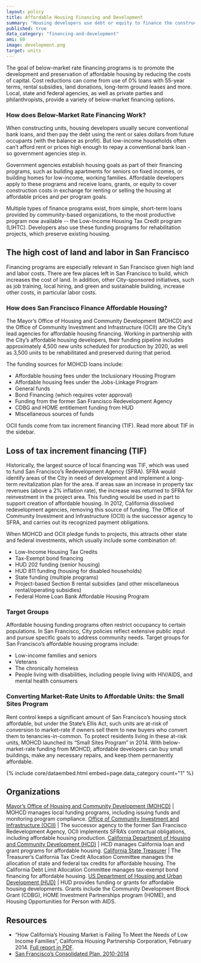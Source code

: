 ```yaml
---
layout: policy
title: Affordable Housing Financing and Development
summary: "Housing developers use debt or equity to finance the construction or rehabilitation of housing.  But low-income rents and sales prices cannot cover the costs of repaying market-rate financing..."
published: true
data_category: "financing-and-development"
ami: 60
image: development.png
target: units
---
```


The goal of below-market rate financing programs is to promote the development and preservation of affordable housing by reducing the costs of capital. Cost reductions can come from use of 0% loans with 55-year terms, rental subsidies, land donations, long-term ground leases and more. Local, state and federal agencies, as well as private parties and philanthropists, provide a variety of below-market financing options.

### How does Below-Market Rate Financing Work?
When constructing units, housing developers usually secure conventional bank loans, and then pay the debt using the rent or sales dollars from future occupants (with the balance as profit). But low-income households often can’t afford rent or prices high enough to repay a conventional bank loan - so government agencies step in.

Government agencies establish housing goals as part of their financing programs, such as building apartments for seniors on fixed incomes, or building homes for low-income, working families. Affordable developers apply to these programs and receive loans, grants, or equity to cover construction costs in exchange for renting or selling the housing at affordable prices and per program goals.

Multiple types of finance programs exist, from simple, short-term loans provided by community-based organizations, to the most productive program now available -- the Low-Income Housing Tax Credit program (LIHTC). Developers also use these funding programs for rehabilitation projects, which preserve existing housing.

<aside role="complementary" class="well">
<h1>The high cost of land and labor in San Francisco</h1>
<p>Financing programs are especially relevant in San Francisco given high land and labor costs. There are few places left in San Francisco to build, which increases the cost of land. In addition, other City-sponsored initiatives, such as job training, local hiring, and green and sustainable building, increase other costs, in particular labor costs.</p>
</aside>

### How does San Francisco Finance Affordable Housing?
The Mayor’s Office of Housing and Community Development (MOHCD) and the Office of Community Investment and Infrastructure (OCII) are the City’s lead agencies for affordable housing financing. Working in partnership with the City’s affordable housing developers, their funding pipeline includes approximately 4,500 new units scheduled for production by 2020, as well as 3,500 units to be rehabilitated and preserved during that period.

The funding sources for MOHCD loans include:

- Affordable housing fees under the Inclusionary Housing Program
- Affordable housing fees under the Jobs-Linkage Program
- General funds
- Bond Financing (which requires voter approval)
- Funding from the former San Francisco Redevelopment Agency
- CDBG and HOME entitlement funding from HUD
- Miscellaneous sources of funds

OCII funds come from tax increment financing (TIF). Read more about TIF in the sidebar.

<aside role="complementary" class="well">
<h1>Loss of tax increment financing (TIF)</h1>
<p>Historically, the largest source of local financing was TIF, which was used to fund San Francisco’s Redevelopment Agency (SFRA). SFRA would identify areas of the City in need of development and implement a long-term revitalization plan for the area. If areas saw an increase in property tax revenues (above a 2% inflation rate), the increase was returned to SFRA for reinvestment in the project area. This funding would be used in part to support creation of affordable housing. In 2012, California dissolved redevelopment agencies, removing this source of funding. The Office of Community Investment and Infrastructure (OCII) is the successor agency to SFRA, and carries out its recognized payment obligations.</p>
</aside>

When MOHCD and OCII pledge funds to projects, this attracts other state and federal investments, which usually include some combination of:

- Low-Income Housing Tax Credits
- Tax-Exempt bond financing
- HUD 202 funding (senior housing)
- HUD 811 funding (housing for disabled households)
- State funding (multiple programs)
- Project-based Section 8 rental subsidies (and other miscellaneous rental/operating subsidies)
- Federal Home Loan Bank Affordable Housing Program

### Target Groups
Affordable housing funding programs often restrict occupancy to certain populations. In San Francisco, City policies reflect extensive public input and pursue specific goals to address community needs. Target groups for San Francisco’s affordable housing programs include:

- Low-income families and seniors
- Veterans
- The chronically homeless
- People living with disabilities, including people living with HIV/AIDS, and mental health consumers

### Converting Market-Rate Units to Affordable Units: the Small Sites Program
Rent control keeps a significant amount of San Francisco’s housing stock affordable, but under the State’s Ellis Act, such units are at-risk of conversion to market-rate if owners sell them to new buyers who convert them to tenancies-in-common.  To protect residents living in these at-risk units, MOHCD launched its “Small Sites Program” in 2014.  With below-market-rate funding from MOHCD, affordable developers can buy small buildings, make any necessary repairs, and keep them permanently affordable.

{% include core/dataembed.html embed=page.data_category count="1" %}

## Organizations
[Mayor’s Office of Housing and Community Development (MOHCD)](http://sf-moh.org/)	| MOHCD manages local funding programs, including issuing funds and monitoring program compliance.
[Office of Community Investment and Infrastructure (OCII)](http://www.sfredevelopment.org/) | The successor agency to the former San Francisco Redevelopment Agency, OCII implements SFRA’s contractual obligations, including affordable housing production.
[California Department of Housing and Community Development (HCD)](http://www.hcd.ca.gov/) | HCD manages California loan and grant programs for affordable housing.
[California State Treasurer](http://www.treasurer.ca.gov/) | The Treasurer’s California Tax Credit Allocation Committee manages the allocation of state and federal tax credits for affordable housing.  The California Debt Limit Allocation Committee manages tax-exempt bond financing for affordable housing.
[US Department of Housing and Urban Development (HUD)](http://www.hud.gov) | HUD provides funding or grants for affordable housing developments. Grants include the Community Development Block Grant (CDBG), HOME Investment Partnerships program (HOME), and Housing Opportunities for Person with AIDS.

## Resources
- “How California’s Housing Market is Failing To Meet the Needs of Low Income Families”, California Housing Partnership Corporation, February 2014. [Full report in PDF](http://www.chpc.net/dnld/CHPCHousingNeedReport020814FINAL.pdf).
- [San Francisco’s Consolidated Plan, 2010-2014](http://sf-moh.org/Modules/ShowDocument.aspx?documentid=4605)